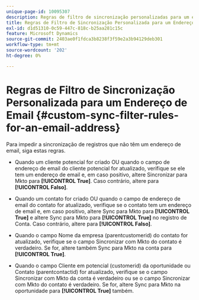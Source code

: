 ```yaml
---
unique-page-id: 10095307
description: Regras de filtro de sincronização personalizadas para um endereço de email - Documentação do Marketo - Documentação do produto
title: Regras de Filtro de Sincronização Personalizada para um Endereço de Email
exl-id: d1d51310-0c59-447c-818c-b25aa281c15c
feature: Microsoft Dynamics
source-git-commit: 2403ae0f1fdca3b8238f3f59e2a3b94129deb301
workflow-type: tm+mt
source-wordcount: '202'
ht-degree: 0%

---
```


# Regras de Filtro de Sincronização Personalizada para um Endereço de Email {#custom-sync-filter-rules-for-an-email-address}

Para impedir a sincronização de registros que não têm um endereço de email, siga estas regras.

* Quando um cliente potencial for criado OU quando o campo de endereço de email do cliente potencial for atualizado, verifique se ele tem um endereço de email e, em caso positivo, altere Sincronizar para Mkto para **[!UICONTROL True]**. Caso contrário, altere para **[!UICONTROL Falso]**.

* Quando um contato for criado OU quando o campo de endereço de email do contato for atualizado, verifique se o contato tem um endereço de email e, em caso positivo, altere Sync para Mkto para **[!UICONTROL True]** e altere Sync para Mkto para **[!UICONTROL True]** no registro de Conta. Caso contrário, altere para **[!UICONTROL Falso]**.

* Quando o campo Nome da empresa (parentcustomerid) do contato for atualizado, verifique se o campo Sincronizar com Mkto do contato é verdadeiro. Se for, altere também Sync para Mkto na conta para **[!UICONTROL True]**.

* Quando o campo Cliente em potencial (customerid) da oportunidade ou Contato (parentcontactid) for atualizado, verifique se o campo Sincronizar com Mkto da conta é verdadeiro ou se o campo Sincronizar com Mkto do contato é verdadeiro. Se for, altere Sync para Mkto na oportunidade para **[!UICONTROL True]** também.
